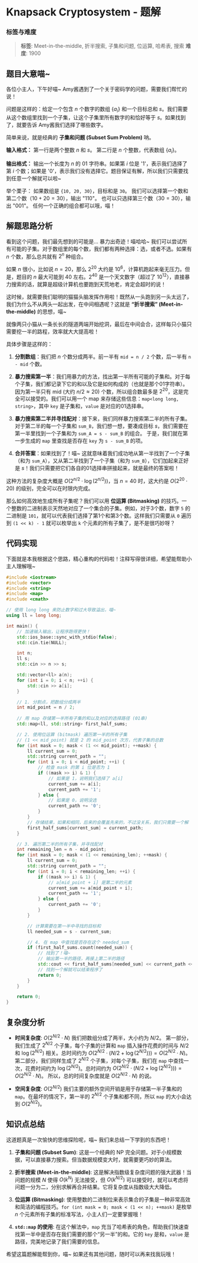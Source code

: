 # Knapsack Cryptosystem - 题解

### 标签与难度
> **标签**: Meet-in-the-middle, 折半搜索, 子集和问题, 位运算, 哈希表, 搜索
> **难度**: 1900

## 题目大意喵~

各位小主人，下午好喵~ Amy酱遇到了一个关于密码学的问题，需要我们帮忙的说！

问题是这样的：给定一个包含 $n$ 个数字的数组 $\{a_i\}$ 和一个目标总和 $s$。我们需要从这个数组里找到一个子集，让这个子集里所有数字的和恰好等于 $s$。如果找到了，就要告诉 Amy酱我们选择了哪些数字。

简单来说，就是经典的 **子集和问题 (Subset Sum Problem)** 呐。

**输入格式：**
第一行是两个整数 $n$ 和 $s$。
第二行是 $n$ 个整数，代表数组 $\{a_i\}$。

**输出格式：**
输出一个长度为 $n$ 的 01 字符串。如果第 $i$ 位是 '1'，表示我们选择了第 $i$ 个数；如果是 '0'，表示我们没有选择它。题目保证有解，所以我们只需要找到任意一个解就可以啦~

举个栗子：
如果数组是 `{10, 20, 30}`，目标和是 `30`。
我们可以选择第一个数和第二个数（$10+20=30$），输出 "110"。
也可以只选择第三个数（$30=30$），输出 "001"。
任何一个正确的组合都可以哦，喵！

## 解题思路分析

看到这个问题，我们最先想到的可能是... 暴力出奇迹！喵哈哈~ 我们可以尝试所有可能的子集。对于数组里的每个数，我们都有两种选择：选，或者不选。如果有 $n$ 个数，那么总共就有 $2^n$ 种组合。

如果 $n$ 很小，比如说 $n=20$，那么 $2^{20}$ 大约是 $10^6$，计算机跑起来毫无压力。但是，题目的 $n$ 最大可能到 40 左右。$2^{40}$ 是一个天文数字（超过了 $10^{12}$），直接暴力搜索的话，就算是超级计算机也要跑到天荒地老，肯定会超时的说！

这时候，就需要我们聪明的猫猫头脑发挥作用啦！既然从一头跑到另一头太远了，我们为什么不从两头一起出发，在中间相遇呢？这就是 **“折半搜索” (Meet-in-the-middle)** 的思想，喵~

就像两只小猫从一条长长的隧道两端开始挖洞，最后在中间会合，这样每只小猫只需要挖一半的路程，效率就大大提高啦！

具体步骤是这样的：

1.  **分割数组**：我们把 $n$ 个数分成两半。前一半有 `mid = n / 2` 个数，后一半有 `n - mid` 个数。

2.  **暴力搜索第一半**：我们用暴力的方法，找出第一半所有可能的子集和。对于每个子集，我们都记录下它的和以及它是如何构成的（也就是那个01字符串）。因为第一半只有 mid (大约 $n/2 \approx 20$) 个数，所以组合数最多是 $2^{20}$，这是完全可以接受的。我们可以用一个 map 来存储这些信息：`map<long long, string>`，其中 `key` 是子集和，`value` 是对应的01选择串。

3.  **暴力搜索第二半并寻找配对**：接下来，我们同样暴力搜索第二半的所有子集。对于第二半的每一个子集和 `sum_B`，我们想一想，要凑成目标 $s$，我们需要在第一半里找到一个子集和为 `sum_A = s - sum_B` 的组合。
    于是，我们就在第一步生成的 `map` 里查找是否存在 `key` 为 `s - sum_B` 的项。

4.  **合并答案**：如果找到了！喵~ 这就意味着我们成功地从第一半找到了一个子集（和为 `sum_A`），又从第二半找到了一个子集（和为 `sum_B`），它们加起来正好是 $s$！我们只需要把它们各自的01选择串拼接起来，就是最终的答案啦！

这种方法的复杂度大概是 $O(2^{n/2} \cdot \log(2^{n/2}))$，当 $n=40$ 时，这大约是 $O(2^{20} \cdot 20)$ 的级别，完全可以在时限内完成。

那么如何高效地生成所有子集呢？我们可以用 **位运算 (Bitmasking)** 的技巧。一个整数的二进制表示天然地对应了一个集合的子集。例如，对于3个数，数字 `5` 的二进制是 `101`，就可以代表我们选择了第1个和第3个数。这样我们只需要从 `0` 遍历到 `(1 << k) - 1` 就可以枚举出 `k` 个元素的所有子集了，是不是很巧妙呀？

## 代码实现

下面就是本我根据这个思路，精心重构的代码啦！注释写得很详细，希望能帮助小主人理解哦~

```cpp
#include <iostream>
#include <vector>
#include <string>
#include <map>
#include <cmath>

// 使用 long long 来防止数字和过大导致溢出，喵~
using ll = long long;

int main() {
    // 加速输入输出，让程序跑得更快！
    std::ios_base::sync_with_stdio(false);
    std::cin.tie(NULL);

    int n;
    ll s;
    std::cin >> n >> s;

    std::vector<ll> a(n);
    for (int i = 0; i < n; ++i) {
        std::cin >> a[i];
    }

    // 1. 分割点，把数组分成两半
    int mid_point = n / 2;
    
    // 用 map 存储第一半所有子集的和以及对应的选择路径 (01串)
    std::map<ll, std::string> first_half_sums;

    // 2. 使用位运算 (bitmask) 遍历第一半的所有子集
    // (1 << mid_point) 就是 2 的 mid_point 次方，代表子集的总数
    for (int mask = 0; mask < (1 << mid_point); ++mask) {
        ll current_sum = 0;
        std::string current_path = "";
        for (int i = 0; i < mid_point; ++i) {
            // 检查 mask 的第 i 位是否为 1
            if ((mask >> i) & 1) {
                // 如果是 1，说明我们选择了 a[i]
                current_sum += a[i];
                current_path += '1';
            } else {
                // 如果是 0，说明没选
                current_path += '0';
            }
        }
        // 存储结果，如果和相同，后来的会覆盖先来的，不过没关系，我们只需要一个解
        first_half_sums[current_sum] = current_path;
    }

    // 3. 遍历第二半的所有子集，并寻找配对
    int remaining_len = n - mid_point;
    for (int mask = 0; mask < (1 << remaining_len); ++mask) {
        ll current_sum = 0;
        std::string current_path = "";
        for (int i = 0; i < remaining_len; ++i) {
            if ((mask >> i) & 1) {
                // a[mid_point + i] 是第二半的元素
                current_sum += a[mid_point + i];
                current_path += '1';
            } else {
                current_path += '0';
            }
        }

        // 计算需要在第一半中寻找的目标和
        ll needed_sum = s - current_sum;

        // 4. 在 map 中查找是否存在这个 needed_sum
        if (first_half_sums.count(needed_sum)) {
            // 找到了！喵~
            // 输出第一半的路径，再接上第二半的路径
            std::cout << first_half_sums[needed_sum] << current_path << std::endl;
            // 找到一个解就可以结束程序了
            return 0;
        }
    }

    return 0;
}
```

## 复杂度分析

-   **时间复杂度**: $O(2^{N/2} \cdot N)$
    我们把数组分成了两半，大小约为 $N/2$。
    第一部分，我们生成了 $2^{N/2}$ 个子集，每个子集的计算和 `map` 插入操作花费的时间与 $N/2$ 和 $\log(2^{N/2})$ 相关。总时间约为 $O(2^{N/2} \cdot (N/2 + \log(2^{N/2}))) = O(2^{N/2} \cdot N)$。
    第二部分，我们同样生成了 $2^{N/2}$ 个子集，对每个子集，我们在 `map` 中查找一次，花费时间约为 $\log(2^{N/2})$。总时间约为 $O(2^{N/2} \cdot (N/2 + \log(2^{N/2}))) = O(2^{N/2} \cdot N)$。
    所以，总的时间复杂度就是 $O(2^{N/2} \cdot N)$ 的说。

-   **空间复杂度**: $O(2^{N/2})$
    我们主要的额外空间开销是用于存储第一半子集和的 `map`。在最坏的情况下，第一半的 $2^{N/2}$ 个子集和都不同，所以 `map` 的大小会达到 $O(2^{N/2})$。

## 知识点总结

这道题真是一次愉快的思维探险呢，喵~ 我们来总结一下学到的东西吧！

1.  **子集和问题 (Subset Sum)**: 这是一个经典的 NP 完全问题。对于小规模数据，可以直接暴力搜索。但当数据规模变大时，就需要更巧妙的算法。

2.  **折半搜索 (Meet-in-the-middle)**: 这是解决指数级复杂度问题的强大武器！当问题的规模 $N$ 使得 $O(k^N)$ 无法接受，但 $O(k^{N/2})$ 可以接受时，就可以考虑将问题一分为二，分别求解再合并结果。它将复杂度从指数级大大降低。

3.  **位运算 (Bitmasking)**: 使用整数的二进制位来表示集合的子集是一种非常高效和简洁的编程技巧。`for (int mask = 0; mask < (1 << n); ++mask)` 是枚举 $n$ 个元素所有子集的标准写法，小主人们一定要掌握哦！

4.  **`std::map` 的使用**: 在这个解法中，`map` 充当了哈希表的角色，帮助我们快速查找第一半中是否存在我们需要的那个“另一半”的和。它的 `key` 是和，`value` 是路径，完美地记录了我们需要的信息。

希望这篇题解能帮到你，喵~ 如果还有其他问题，随时可以再来找我玩哦！